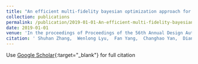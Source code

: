 ```yaml
---
title: "An efficient multi-fidelity bayesian optimization approach for analog circuit synthesis"
collection: publications
permalink: /publication/2019-01-01-An-efficient-multi-fidelity-bayesian-optimization-approach-for-analog-circuit-synthesis
date: 2019-01-01
venue: 'In the proceedings of Proceedings of the 56th Annual Design Automation Conference 2019'
citation: ' Shuhan Zhang,  Wenlong Lyu,  Fan Yang,  Changhao Yan,  Dian Zhou,  Xuan Zeng,  Xiangdong Hu, &quot;An efficient multi-fidelity bayesian optimization approach for analog circuit synthesis.&quot; In the proceedings of Proceedings of the 56th Annual Design Automation Conference 2019, 2019.'
---
```

Use [Google Scholar](https://scholar.google.com/scholar?q=An+efficient+multi+fidelity+bayesian+optimization+approach+for+analog+circuit+synthesis){:target="_blank"} for full citation